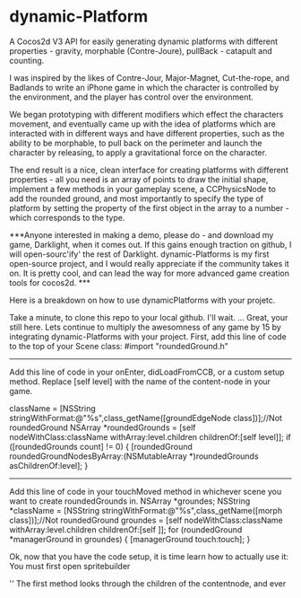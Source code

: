 dynamic-Platform
================

A Cocos2d V3 API for easily generating  dynamic platforms with different properties - gravity, morphable (Contre-Joure),  pullBack - catapult and counting. 

I was inspired by the likes of Contre-Jour, Major-Magnet, Cut-the-rope, and Badlands to write an iPhone game in which the character is controlled by the environment, and the player has control over the environment. 

We began prototyping with different modifiers which effect the characters movement, and eventually came up with the idea of platforms which are interacted with in different ways and have different properties, such as the ability to be morphable, to pull back on the perimeter and launch the character by releasing, to apply a gravitational force on the character. 

The end result is a nice, clean interface for creating platforms with different properties - all you need is an array of points to draw the initial shape, implement a few methods in your gameplay scene, a CCPhysicsNode to add the rounded ground, and most importantly to specify the type of platform by setting the property of the first object in the array to a number - which corresponds to the type. 

***Anyone interested in making a demo, please do - and download my game, Darklight, when it comes out. If this gains enough traction on github, I will open-sourc'ify' the rest of Darklight. dynamic-Platforms is my first open-source project, and I would really appreciate if the community takes it on. It is pretty cool, and can lead the way for more advanced game creation tools for cocos2d. ***

Here is a breakdown on how to use dynamicPlatforms with your projetc. 

Take a minute, to clone this repo to your local github. I'll wait. 
... Great, your still here. Lets continue to multiply the awesomness of any game by 15 by integrating dynamic-Platforms with your project. 
First, add this line of code to the top of your Scene class:
    #import "roundedGround.h"
_________
Add this line of code in your onEnter, didLoadFromCCB, or a custom setup method. Replace [self level] with the name of the content-node in your game. 

   className = [NSString stringWithFormat:@"%s",class_getName([groundEdgeNode class])];//Not roundedGround
       NSArray *roundedGrounds = [self nodeWithClass:className withArray:level.children childrenOf:[self level]];
       if ([roundedGrounds count] != 0) {
           [roundedGround roundedGroundNodesByArray:(NSMutableArray *)roundedGrounds asChildrenOf:level];
       }

__________

Add this line of code in your touchMoved method in whichever scene you want to create roundedGrounds in. 
    NSArray *groundes;
        NSString *className = [NSString stringWithFormat:@"%s",class_getName([morph class])];//Not roundedGround
        groundes = [self nodeWithClass:className withArray:level.children childrenOf:[self <content-node in your game>]];
        for (roundedGround *managerGround in groundes) {
            [managerGround touch:touch];
        }

Ok, now that you have the code setup, it is time learn how to actually use it:
You must first open spritebuilder 


''
  The first method looks through the children of the contentnode, and ever
